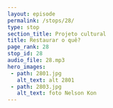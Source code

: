 ```yaml
---
layout: episode
permalink: /stops/28/
type: stop
section_title: Projeto cultural
title: Restaurar o quê?
page_rank: 28
stop_id: 28
audio_file: 28.mp3
hero_images:
 - path: 2801.jpg
   alt_text: alt 2801
 - path: 2803.jpg
   alt_text: foto Nelson Kon
---
```

